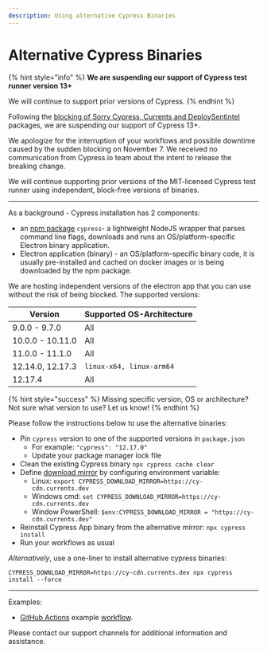 ```yaml
---
description: Using alternative Cypress Binaries
---
```


# Alternative Cypress Binaries

{% hint style="info" %}
**We are suspending our support of Cypress test runner version 13+**

We will continue to support prior versions of Cypress.
{% endhint %}

Following the [blocking of Sorry Cypress, Currents and DeploySentintel ](https://currents.dev/posts/v13-blocking)packages, we are suspending our support of Cypress 13+.

We apologize for the interruption of your workflows and possible downtime caused by the sudden blocking on November 7. We received no communication from Cypress.io team about the intent to release the breaking change.

We will continue supporting prior versions of the MIT-licensed Cypress test runner using independent, block-free versions of binaries.

***

As a background - Cypress installation has 2 components:

* an [npm package](https://www.npmjs.com/package/cypress) `cypress`- a lightweight NodeJS wrapper that parses command line flags, downloads and runs an OS/platform-specific Electron binary application.
* Electron application (binary) - an OS/platform-specific binary code, it is usually pre-installed and cached on docker images or is being downloaded by the npm package.

We are hosting independent versions of the electron app that you can use without the risk of being blocked. The supported versions:

| Version          | Supported OS-Architecture |
| ---------------- | ------------------------- |
| 9.0.0 - 9.7.0    | All                       |
| 10.0.0 - 10.11.0 | All                       |
| 11.0.0 - 11.1.0  | All                       |
| 12.14.0, 12.17.3 | `linux-x64, linux-arm64`  |
| 12.17.4          | All                       |

{% hint style="success" %}
Missing specific version, OS or architecture? Not sure what version to use? Let us know!
{% endhint %}

Please follow the instructions below to use the alternative binaries:

* Pin `cypress` version to one of the supported versions in `package.json`
  * For example: `"cypress": "12.17.0"`
  * Update your package manager lock file
* Clean the existing Cypress binary `npx cypress cache clear`
* Define [download mirror](https://docs.cypress.io/guides/references/advanced-installation#Mirroring) by configuring environment variable:
  * Linux: `export CYPRESS_DOWNLOAD_MIRROR=https://cy-cdn.currents.dev`
  * Windows cmd:  `set CYPRESS_DOWNLOAD_MIRROR=https://cy-cdn.currents.dev`
  * Window PowerShell:  `$env:CYPRESS_DOWNLOAD_MIRROR = "https://cy-cdn.currents.dev"`
* Reinstall Cypress App binary from the alternative mirror: `npx cypress install`
* Run your workflows as usual

_Alternatively_, use a one-liner to install alternative cypress binaries:

```
CYPRESS_DOWNLOAD_MIRROR=https://cy-cdn.currents.dev npx cypress install --force
```

***

Examples:

* [GitHub Actions](https://github.com/currents-dev/gh-actions-example/blob/main/.github/workflows/currents.yml) example [workflow](https://github.com/currents-dev/gh-actions-example/actions/runs/6809756956/job/18516652532).

Please contact our support channels for additional information and assistance.
